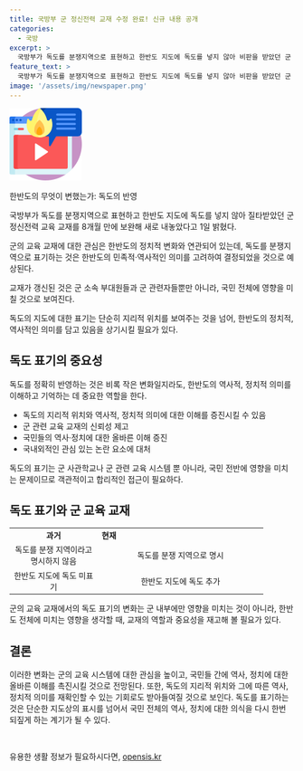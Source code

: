 ```yaml
---
title: 국방부 군 정신전력 교재 수정 완료! 신규 내용 공개
categories:
  - 국방
excerpt: >
  국방부가 독도를 분쟁지역으로 표현하고 한반도 지도에 독도를 넣지 않아 비판을 받았던 군 교육 교재가 보완되어 재출간되었다. 8개월 만에 고쳐진 새로운 교재는 독도가 추가된 한반도 지도가 포함되어 있다.
feature_text: >
  국방부가 독도를 분쟁지역으로 표현하고 한반도 지도에 독도를 넣지 않아 비판을 받았던 군 교육 교재가 보완되어 재출간되었다. 8개월 만에 고쳐진 새로운 교재는 독도가 추가된 한반도 지도가 포함되어 있다.
image: '/assets/img/newspaper.png'
---
```


<p><img src="/assets/img/news.png" alt="rentncar 속보" /></p>

<p>한반도의 무엇이 변했는가: 독도의 반영</p>

<p data-ke-size="size16">
국방부가 독도를 분쟁지역으로 표현하고 한반도 지도에 독도를 넣지 않아 질타받았던 군 정신전력 교육 교재를 8개월 만에 보완해 새로 내놓았다고 1일 밝혔다. 
</p>

<p>군의 교육 교재에 대한 관심은 한반도의 정치적 변화와 연관되어 있는데, 독도를 분쟁지역으로 표기하는 것은 한반도의 민족적·역사적인 의미를 고려하여 결정되었을 것으로 예상된다. </p>

<p>교재가 갱신된 것은 군 소속 부대원들과 군 관련자들뿐만 아니라, 국민 전체에 영향을 미칠 것으로 보여진다. </p>

<p>독도의 지도에 대한 표기는 단순히 지리적 위치를 보여주는 것을 넘어, 한반도의 정치적, 역사적인 의미를 담고 있음을 상기시킬 필요가 있다.</p>

<h2 data-ke-size="size26">독도 표기의 중요성</h2> 

<p>독도를 정확히 반영하는 것은 비록 작은 변화일지라도, 한반도의 역사적, 정치적 의미를 이해하고 기억하는 데 중요한 역할을 한다.</p>

<ul>
  <li>독도의 지리적 위치와 역사적, 정치적 의미에 대한 이해를 증진시킬 수 있음</li>
  <li>군 관련 교육 교재의 신뢰성 제고</li>
  <li>국민들의 역사·정치에 대한 올바른 이해 증진</li>
  <li>국내외적인 관심 있는 논란 요소에 대처</li>
</ul>

<p>독도의 표기는 군 사관학교나 군 관련 교육 시스템 뿐 아니라, 국민 전반에 영향을 미치는 문제이므로 객관적이고 합리적인 접근이 필요하다.</p>

<h2 data-ke-size="size26">독도 표기와 군 교육 교재</h2>

<table>
  <colgroup>
    <col width="156" />
    <col width="293" />
  </colgroup>
  <tbody>
    <tr>
      <td style="text-align: center; height: 17px;"><b>과거</b></td>
      <td style="height: 17px;"><b>현재</b></td>
    </tr>
    <tr>
      <td style="text-align: center;">독도를 분쟁 지역이라고 명시하지 않음</td>
      <td style="text-align: center;">독도를 분쟁 지역으로 명시</td>
    </tr>
    <tr>
      <td style="text-align: center;">한반도 지도에 독도 미표기</td>
      <td style="text-align: center;">한반도 지도에 독도 추가</td>
    </tr>
  </tbody>
</table>

<p>군의 교육 교재에서의 독도 표기의 변화는 군 내부에만 영향을 미치는 것이 아니라, 한반도 전체에 미치는 영향을 생각할 때, 교재의 역할과 중요성을 재고해 볼 필요가 있다.</p>

<h2 data-ke-size="size26">결론</h2>

<p>이러한 변화는 군의 교육 시스템에 대한 관심을 높이고, 국민들 간에 역사, 정치에 대한 올바른 이해를 촉진시킬 것으로 전망된다. 또한, 독도의 지리적 위치와 그에 따른 역사, 정치적 의미를 재확인할 수 있는 기회로도 받아들여질 것으로 보인다. 독도를 표기하는 것은 단순한 지도상의 표시를 넘어서 국민 전체의 역사, 정치에 대한 의식을 다시 한번 되짚게 하는 계기가 될 수 있다.</p>

<p data-ke-size="size16">&nbsp;</p>
유용한 생활 정보가 필요하시다면, <a href="https://opensis.kr" rel="dofollow">opensis.kr</a>



